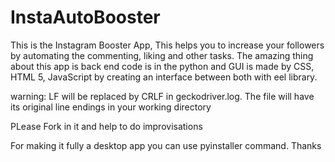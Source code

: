 # InstaAutoBooster
This is the Instagram Booster App, This helps you to increase your followers by automating the commenting, liking and other tasks. The amazing thing about this app is back end code is in the python and GUI is made by CSS, HTML 5, JavaScript by creating an interface between both with eel library. 

warning: LF will be replaced by CRLF in geckodriver.log.
The file will have its original line endings in your working directory

PLease Fork in it and help to do improvisations

For making it fully a desktop app you can use pyinstaller command.
Thanks

